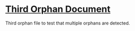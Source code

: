 # [Third Orphan Document](https://example.com/orphan-three)

Third orphan file to test that multiple orphans are detected.
